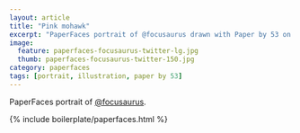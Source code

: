 ```yaml
---
layout: article
title: "Pink mohawk"
excerpt: "PaperFaces portrait of @focusaurus drawn with Paper by 53 on an iPad."
image: 
  feature: paperfaces-focusaurus-twitter-lg.jpg
  thumb: paperfaces-focusaurus-twitter-150.jpg
category: paperfaces
tags: [portrait, illustration, paper by 53]
---
```


PaperFaces portrait of [@focusaurus](http://twitter.com/focusaurus).

{% include boilerplate/paperfaces.html %}